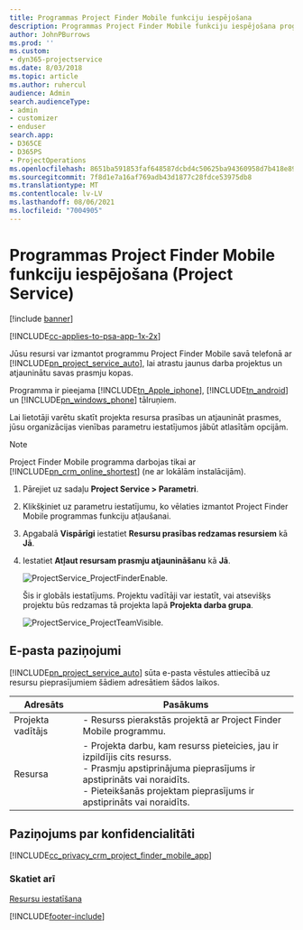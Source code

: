 ```yaml
---
title: Programmas Project Finder Mobile funkciju iespējošana
description: Programmas Project Finder Mobile funkciju iespējošana programmā Project Service
author: JohnPBurrows
ms.prod: ''
ms.custom:
- dyn365-projectservice
ms.date: 8/03/2018
ms.topic: article
ms.author: ruhercul
audience: Admin
search.audienceType:
- admin
- customizer
- enduser
search.app:
- D365CE
- D365PS
- ProjectOperations
ms.openlocfilehash: 8651ba591853faf648587dcbd4c50625ba94360958d7b418e89aa0bf09464a89
ms.sourcegitcommit: 7f8d1e7a16af769adb43d1877c28fdce53975db8
ms.translationtype: MT
ms.contentlocale: lv-LV
ms.lasthandoff: 08/06/2021
ms.locfileid: "7004905"
---
```

# <a name="enable-project-finder-mobile-app-features-project-service"></a>Programmas Project Finder Mobile funkciju iespējošana (Project Service)

[!include [banner](../includes/psa-now-project-operations.md)]

[!INCLUDE[cc-applies-to-psa-app-1x-2x](../includes/cc-applies-to-psa-app-1x-2x.md)]

Jūsu resursi var izmantot programmu Project Finder Mobile savā telefonā ar [!INCLUDE[pn_project_service_auto](../includes/pn-project-service-auto.md)], lai atrastu jaunus darba projektus un atjauninātu savas prasmju kopas.  
  
 Programma ir pieejama [!INCLUDE[tn_Apple_iphone](../includes/tn-apple-iphone.md)], [!INCLUDE[tn_android](../includes/tn-android.md)] un [!INCLUDE[pn_windows_phone](../includes/pn-windows-phone.md)] tālruņiem.  
    
 Lai lietotāji varētu skatīt projekta resursa prasības un atjaunināt prasmes, jūsu organizācijas vienības parametru iestatījumos jābūt atlasītām opcijām.
  
> [!NOTE]
>  Project Finder Mobile programma darbojas tikai ar [!INCLUDE[pn_crm_online_shortest](../includes/pn-crm-online-shortest.md)] (ne ar lokālām instalācijām).  
  
1. Pārejiet uz sadaļu **Project Service > Parametri**.  
  
2. Klikšķiniet uz parametru iestatījumu, ko vēlaties izmantot Project Finder Mobile programmas funkciju atļaušanai.  
  
3. Apgabalā **Vispārīgi** iestatiet **Resursu prasības redzamas resursiem** kā **Jā**.  
  
4. Iestatiet **Atļaut resursam prasmju atjaunināšanu** kā **Jā**.  
  
   ![ProjectService_ProjectFinderEnable.](../psa/media/project-service-project-finder-enable.png "ProjectService_ProjectFinderEnable")  
  
   Šis ir globāls iestatījums. Projektu vadītāji var iestatīt, vai atsevišķs projektu būs redzamas tā projekta lapā **Projekta darba grupa**.  
  
   ![ProjectService_ProjectTeamVisible.](../psa/media/project-service-project-team-visible.png "ProjectService_ProjectTeamVisible")  
  
## <a name="email-notifications"></a>E-pasta paziņojumi  
 [!INCLUDE[pn_project_service_auto](../includes/pn-project-service-auto.md)] sūta e-pasta vēstules attiecībā uz resursu pieprasījumiem šādiem adresātiem šādos laikos.  
  
|Adresāts|Pasākums|  
|---------------|-----------|  
|Projekta vadītājs|- Resurss pierakstās projektā ar Project Finder Mobile programmu.|  
|Resursa|- Projekta darbu, kam resurss pieteicies, jau ir izpildījis cits resurss.<br />- Prasmju apstiprinājuma pieprasījums ir apstiprināts vai noraidīts.<br />- Pieteikšanās projektam pieprasījums ir apstiprināts vai noraidīts.|  
  
## <a name="privacy-notice"></a>Paziņojums par konfidencialitāti  
 [!INCLUDE[cc_privacy_crm_project_finder_mobile_app](../includes/cc-privacy-crm-project-finder-mobile-app.md)]  
  
### <a name="see-also"></a>Skatiet arī  
 [Resursu iestatīšana](../psa/set-up-resources.md)


[!INCLUDE[footer-include](../includes/footer-banner.md)]